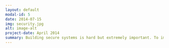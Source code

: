 ```yaml
---
layout: default
modal-id: 5
date: 2014-07-15
img: security.jpg
alt: image-alt
project-date: April 2014
summary: Building secure systems is hard but extremely important. To improve systems security, we are exploring both security attacks and defenses in various environments. Our current focus in systems security research is on hardware and networking security.
---
```

